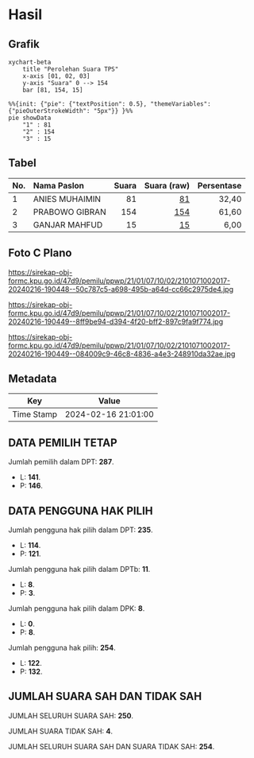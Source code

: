 # Hasil

## Grafik

```mermaid
xychart-beta
    title "Perolehan Suara TPS"
    x-axis [01, 02, 03]
    y-axis "Suara" 0 --> 154
    bar [81, 154, 15]
```

```mermaid
%%{init: {"pie": {"textPosition": 0.5}, "themeVariables": {"pieOuterStrokeWidth": "5px"}} }%%
pie showData
    "1" : 81
    "2" : 154
    "3" : 15
```

## Tabel

| No. | Nama Paslon    | Suara | Suara (raw) | Persentase |
|:--- |:-------------- | -----:| -----------:| ----------:|
| 1   | ANIES MUHAIMIN | 81    | [81][p-1]   | 32,40      |
| 2   | PRABOWO GIBRAN | 154   | [154][p-2]  | 61,60      |
| 3   | GANJAR MAHFUD  | 15    | [15][p-3]   | 6,00       |


[p-1]: https://github.com/gigit-pemilu/pemilu-2024-21-kepulauan-riau/blob/main/pilpres/hitung-suara/sub/21-kepulauan-riau/sub/01-bintan/sub/07-bintan-utara/sub/1002-tanjung-uban-utara/sub/017-tps/sub/paslon-1.txt
[p-2]: https://github.com/gigit-pemilu/pemilu-2024-21-kepulauan-riau/blob/main/pilpres/hitung-suara/sub/21-kepulauan-riau/sub/01-bintan/sub/07-bintan-utara/sub/1002-tanjung-uban-utara/sub/017-tps/sub/paslon-2.txt
[p-3]: https://github.com/gigit-pemilu/pemilu-2024-21-kepulauan-riau/blob/main/pilpres/hitung-suara/sub/21-kepulauan-riau/sub/01-bintan/sub/07-bintan-utara/sub/1002-tanjung-uban-utara/sub/017-tps/sub/paslon-3.txt

## Foto C Plano

https://sirekap-obj-formc.kpu.go.id/47d9/pemilu/ppwp/21/01/07/10/02/2101071002017-20240216-190448--50c787c5-a698-495b-a64d-cc66c2975de4.jpg

https://sirekap-obj-formc.kpu.go.id/47d9/pemilu/ppwp/21/01/07/10/02/2101071002017-20240216-190449--8ff9be94-d394-4f20-bff2-897c9fa9f774.jpg

https://sirekap-obj-formc.kpu.go.id/47d9/pemilu/ppwp/21/01/07/10/02/2101071002017-20240216-190449--084009c9-46c8-4836-a4e3-248910da32ae.jpg


## Metadata

| Key        | Value               |
| ---------- | ------------------- |
| Time Stamp | 2024-02-16 21:01:00 |


## DATA PEMILIH TETAP

Jumlah pemilih dalam DPT: **287**.
 * L: **141**.
 * P: **146**.

## DATA PENGGUNA HAK PILIH

Jumlah pengguna hak pilih dalam DPT: **235**.
 * L: **114**.
 * P: **121**.

Jumlah pengguna hak pilih dalam DPTb: **11**.
 * L: **8**.
 * P: **3**.

Jumlah pengguna hak pilih dalam DPK: **8**.
 * L: **0**.
 * P: **8**.

Jumlah pengguna hak pilih: **254**.
 * L: **122**.
 * P: **132**.

## JUMLAH SUARA SAH DAN TIDAK SAH

JUMLAH SELURUH SUARA SAH: **250**.

JUMLAH SUARA TIDAK SAH: **4**.

JUMLAH SELURUH SUARA SAH DAN SUARA TIDAK SAH: **254**.


